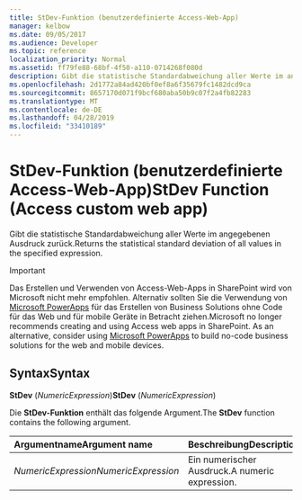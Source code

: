 ```yaml
---
title: StDev-Funktion (benutzerdefinierte Access-Web-App)
manager: kelbow
ms.date: 09/05/2017
ms.audience: Developer
ms.topic: reference
localization_priority: Normal
ms.assetid: ff79fe88-68bf-4f50-a110-0714268f080d
description: Gibt die statistische Standardabweichung aller Werte im angegebenen Ausdruck zurück.
ms.openlocfilehash: 2d1772a84ad420bf0ef8a6f35679fc1482dcd9ca
ms.sourcegitcommit: 8657170d071f9bcf680aba50b9c07f2a4fb82283
ms.translationtype: MT
ms.contentlocale: de-DE
ms.lasthandoff: 04/28/2019
ms.locfileid: "33410189"
---
```

# <a name="stdev-function-access-custom-web-app"></a><span data-ttu-id="23b38-103">StDev-Funktion (benutzerdefinierte Access-Web-App)</span><span class="sxs-lookup"><span data-stu-id="23b38-103">StDev Function (Access custom web app)</span></span>

<span data-ttu-id="23b38-104">Gibt die statistische Standardabweichung aller Werte im angegebenen Ausdruck zurück.</span><span class="sxs-lookup"><span data-stu-id="23b38-104">Returns the statistical standard deviation of all values in the specified expression.</span></span>
  
> [!IMPORTANT]
> <span data-ttu-id="23b38-p101">Das Erstellen und Verwenden von Access-Web-Apps in SharePoint wird von Microsoft nicht mehr empfohlen. Alternativ sollten Sie die Verwendung von [Microsoft PowerApps](https://powerapps.microsoft.com/en-us/) für das Erstellen von Business Solutions ohne Code für das Web und für mobile Geräte in Betracht ziehen.</span><span class="sxs-lookup"><span data-stu-id="23b38-p101">Microsoft no longer recommends creating and using Access web apps in SharePoint. As an alternative, consider using [Microsoft PowerApps](https://powerapps.microsoft.com/en-us/) to build no-code business solutions for the web and mobile devices.</span></span> 
  
## <a name="syntax"></a><span data-ttu-id="23b38-107">Syntax</span><span class="sxs-lookup"><span data-stu-id="23b38-107">Syntax</span></span>

 <span data-ttu-id="23b38-108">**StDev** (*NumericExpression*)</span><span class="sxs-lookup"><span data-stu-id="23b38-108">**StDev** (*NumericExpression*)</span></span> 
  
<span data-ttu-id="23b38-109">Die **StDev-Funktion** enthält das folgende Argument.</span><span class="sxs-lookup"><span data-stu-id="23b38-109">The **StDev** function contains the following argument.</span></span> 
  
|<span data-ttu-id="23b38-110">**Argumentname**</span><span class="sxs-lookup"><span data-stu-id="23b38-110">**Argument name**</span></span>|<span data-ttu-id="23b38-111">**Beschreibung**</span><span class="sxs-lookup"><span data-stu-id="23b38-111">**Description**</span></span>|
|:-----|:-----|
| <span data-ttu-id="23b38-112">*NumericExpression*</span><span class="sxs-lookup"><span data-stu-id="23b38-112">*NumericExpression*</span></span>  <br/> |<span data-ttu-id="23b38-113">Ein numerischer Ausdruck.</span><span class="sxs-lookup"><span data-stu-id="23b38-113">A numeric expression.</span></span>  <br/> |
   

